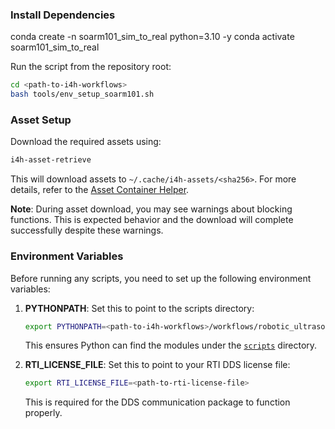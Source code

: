 ### Install Dependencies

conda create -n soarm101_sim_to_real python=3.10 -y
conda activate soarm101_sim_to_real

Run the script from the repository root:
```bash
cd <path-to-i4h-workflows>
bash tools/env_setup_soarm101.sh
```

### Asset Setup

Download the required assets using:
```bash
i4h-asset-retrieve
```

This will download assets to `~/.cache/i4h-assets/<sha256>`. For more details, refer to the [Asset Container Helper](https://github.com/isaac-for-healthcare/i4h-asset-catalog/blob/v0.2.0rc1/docs/catalog_helper.md).

**Note**: During asset download, you may see warnings about blocking functions. This is expected behavior and the download will complete successfully despite these warnings.


### Environment Variables

Before running any scripts, you need to set up the following environment variables:

1. **PYTHONPATH**: Set this to point to the scripts directory:
   ```bash
   export PYTHONPATH=<path-to-i4h-workflows>/workflows/robotic_ultrasound/scripts
   ```
   This ensures Python can find the modules under the [`scripts`](./scripts) directory.

2. **RTI_LICENSE_FILE**: Set this to point to your RTI DDS license file:
   ```bash
   export RTI_LICENSE_FILE=<path-to-rti-license-file>
   ```
   This is required for the DDS communication package to function properly.




